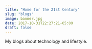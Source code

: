 ```yaml
---
title: "Home for the 21st Century"
slug: "blogs"
image: banner.jpg
date: 2017-10-31T22:27:21-05:00
draft: false
---
```


My blogs about technology and lifestyle.